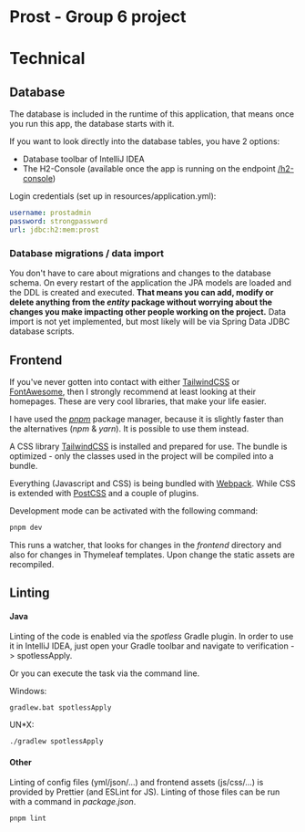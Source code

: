 # Prost - Group 6 project
# Technical
## Database
The database is included in the runtime of this application, that means once you run
this app, the database starts with it.

If you want to look directly into the database tables, you have 2 options:
+ Database toolbar of IntelliJ IDEA
+ The H2-Console (available once the app is running on the endpoint
[/h2-console](http://localhost:8080/h2-console))

Login credentials (set up in resources/application.yml):
```yaml
username: prostadmin
password: strongpassword
url: jdbc:h2:mem:prost
```

### Database migrations / data import
You don't have to care about migrations and changes to the database schema.
On every restart of the application the JPA models are loaded and the DDL is created
and executed. **That means you can add, modify or delete anything from the *entity* package
without worrying about the changes you make impacting other people working on the project.**
Data import is not yet implemented, but most likely will be via
Spring Data JDBC database scripts.

## Frontend
If you've never gotten into contact with either [TailwindCSS](https://tailwindcss.com/)
or [FontAwesome](https://fontawesome.com/), then I strongly recommend at least looking at
their homepages. These are very cool libraries, that make your life easier.

I have used the [*pnpm*](https://pnpm.io/) package manager, because it is slightly faster
than the alternatives (*npm* & *yarn*). It is possible to use them instead.

A CSS library [TailwindCSS](https://tailwindcss.com/) is installed and prepared for use.
The bundle is optimized - only the classes used in the project will be compiled into a bundle.

Everything (Javascript and CSS) is being bundled with [Webpack](https://webpack.js.org/).
While CSS is extended with [PostCSS](https://postcss.org/) and a couple of plugins.

Development mode can be activated with the following command:
```bash
pnpm dev
```
This runs a watcher, that looks for changes in the *frontend* directory and also for
changes in Thymeleaf templates. Upon change the static assets are recompiled.

## Linting
#### Java
Linting of the code is enabled via the *spotless* Gradle plugin.
In order to use it in IntelliJ IDEA, just open your Gradle toolbar
and navigate to verification -> spotlessApply.

Or you can execute the task via the command line.

Windows:
```batch
gradlew.bat spotlessApply
```
UN*X:
```bash
./gradlew spotlessApply
```

#### Other
Linting of config files (yml/json/...) and frontend assets (js/css/...) is provided by Prettier
(and ESLint for JS). Linting of those files can be run with a command in *package.json*.
```bash
pnpm lint
```
